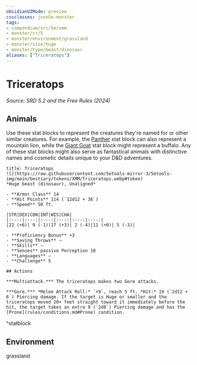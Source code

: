 ```yaml
---
obsidianUIMode: preview
cssclasses: json5e-monster
tags:
- compendium/src/5e/xmm
- monster/cr/5
- monster/environment/grassland
- monster/size/huge
- monster/type/beast/dinosaur
aliases: ["Triceratops"]
---
```

# Triceratops
*Source: SRD 5.2 and the Free Rules (2024)*  

## Animals

Use these stat blocks to represent the creatures they're named for or other similar creatures. For example, the [Panther](panther-xmm.md) stat block can also represent a mountain lion, while the [Giant Goat](giant-goat-xmm.md) stat block might represent a buffalo. Any of these stat blocks might also serve as fantastical animals with distinctive names and cosmetic details unique to your D&D adventures.

```ad-statblock
title: Triceratops
![](https://raw.githubusercontent.com/5etools-mirror-3/5etools-img/main/bestiary/tokens/XMM/Triceratops.webp#token)
*Huge beast (dinosaur), Unaligned*

- **Armor Class** 14
- **Hit Points** 114 (`12d12 + 36`)
- **Speed** 50 ft.

|STR|DEX|CON|INT|WIS|CHA|
|:---:|:---:|:---:|:---:|:---:|:---:|
|22 (+6)| 9 (-1)|17 (+3)| 2 (-4)|11 (+0)| 5 (-3)|

- **Proficiency Bonus** +3
- **Saving Throws** ⏤
- **Skills** ⏤
- **Senses** passive Perception 10
- **Languages** —
- **Challenge** 5

## Actions

***Multiattack.*** The triceratops makes two Gore attacks.

***Gore.*** *Melee Attack Roll:* `+9`, reach 5 ft. *Hit:* 19 (`2d12 + 6`) Piercing damage. If the target is Huge or smaller and the triceratops moved 20+ feet straight toward it immediately before the hit, the target takes an extra 9 (`2d8`) Piercing damage and has the [Prone](rules/conditions.md#Prone) condition.
```
^statblock

## Environment

grassland